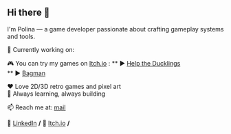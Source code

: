 ## Hi there 👋

I'm Polina — a game developer passionate about crafting gameplay systems and tools.

👾 Currently working on:

🎮 You can try my games on [Itch.io](https://mulwe.itch.io/) : 
**  ▶️ [Help the Ducklings](https://github.com/Mulwe/help-the-ducklings)  
**  ▶️ [Bagman](https://mulwe.itch.io/bagman)  


❤️ Love 2D/3D retro games and pixel art  
🧠 Always learning, always building

📫 Reach me at: [mail](polina.g.dev@gmail.com)

👔 [LinkedIn](https://www.linkedin.com/in/polina-g-dev/) **/**
👑 [Itch.io](https://mulwe.itch.io/) **/**
 
